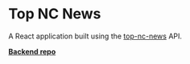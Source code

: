 # Top NC News

A React application built using the [top-nc-news](https://github.com/lexkon/top-nc-news) API.

**[Backend repo](https://github.com/lexkon/top-nc-news)**
